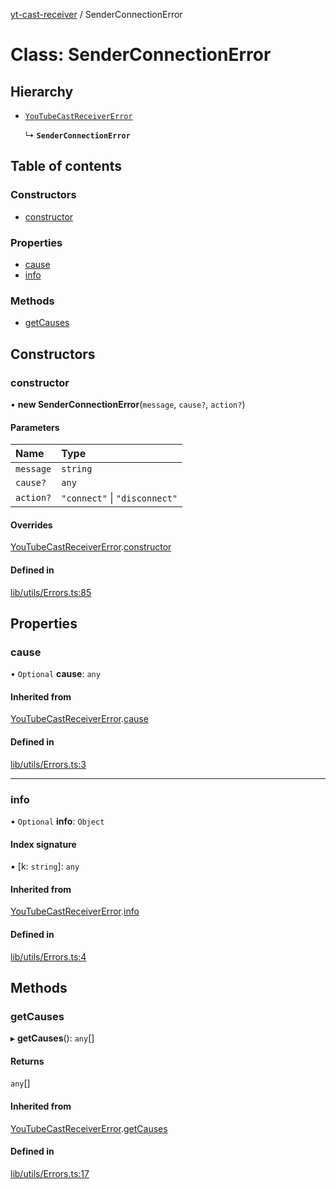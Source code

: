 [yt-cast-receiver](../README.md) / SenderConnectionError

# Class: SenderConnectionError

## Hierarchy

- [`YouTubeCastReceiverError`](YouTubeCastReceiverError.md)

  ↳ **`SenderConnectionError`**

## Table of contents

### Constructors

- [constructor](SenderConnectionError.md#constructor)

### Properties

- [cause](SenderConnectionError.md#cause)
- [info](SenderConnectionError.md#info)

### Methods

- [getCauses](SenderConnectionError.md#getcauses)

## Constructors

### constructor

• **new SenderConnectionError**(`message`, `cause?`, `action?`)

#### Parameters

| Name | Type |
| :------ | :------ |
| `message` | `string` |
| `cause?` | `any` |
| `action?` | ``"connect"`` \| ``"disconnect"`` |

#### Overrides

[YouTubeCastReceiverError](YouTubeCastReceiverError.md).[constructor](YouTubeCastReceiverError.md#constructor)

#### Defined in

[lib/utils/Errors.ts:85](https://github.com/patrickkfkan/yt-cast-receiver/blob/d291079/src/lib/utils/Errors.ts#L85)

## Properties

### cause

• `Optional` **cause**: `any`

#### Inherited from

[YouTubeCastReceiverError](YouTubeCastReceiverError.md).[cause](YouTubeCastReceiverError.md#cause)

#### Defined in

[lib/utils/Errors.ts:3](https://github.com/patrickkfkan/yt-cast-receiver/blob/d291079/src/lib/utils/Errors.ts#L3)

___

### info

• `Optional` **info**: `Object`

#### Index signature

▪ [k: `string`]: `any`

#### Inherited from

[YouTubeCastReceiverError](YouTubeCastReceiverError.md).[info](YouTubeCastReceiverError.md#info)

#### Defined in

[lib/utils/Errors.ts:4](https://github.com/patrickkfkan/yt-cast-receiver/blob/d291079/src/lib/utils/Errors.ts#L4)

## Methods

### getCauses

▸ **getCauses**(): `any`[]

#### Returns

`any`[]

#### Inherited from

[YouTubeCastReceiverError](YouTubeCastReceiverError.md).[getCauses](YouTubeCastReceiverError.md#getcauses)

#### Defined in

[lib/utils/Errors.ts:17](https://github.com/patrickkfkan/yt-cast-receiver/blob/d291079/src/lib/utils/Errors.ts#L17)
